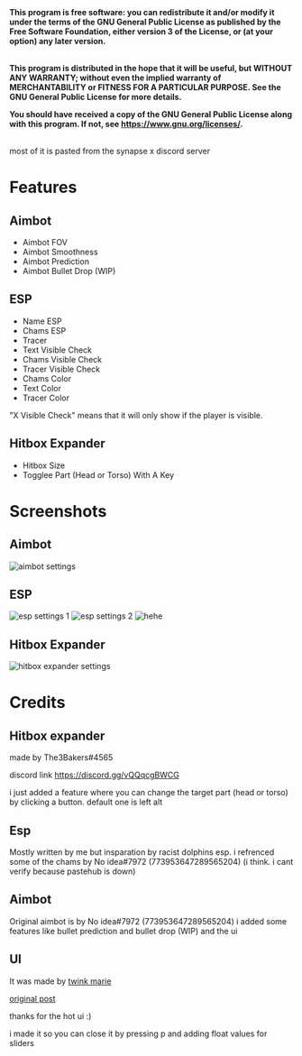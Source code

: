 <b>
This program is free software: you can redistribute it and/or modify
it under the terms of the GNU General Public License as published by
the Free Software Foundation, either version 3 of the License, or
(at your option) any later version.

<br />
<br />
 
This program is distributed in the hope that it will be useful,
but WITHOUT ANY WARRANTY; without even the implied warranty of
MERCHANTABILITY or FITNESS FOR A PARTICULAR PURPOSE.  See the
GNU General Public License for more details.

You should have received a copy of the GNU General Public License
along with this program.  If not, see <https://www.gnu.org/licenses/>.
</b>

<br />
most of it is pasted from the synapse x discord server

# Features

## Aimbot

- Aimbot FOV
- Aimbot Smoothness
- Aimbot Prediction
- Aimbot Bullet Drop (WIP)

## ESP

- Name ESP
- Chams ESP
- Tracer
- Text Visible Check
- Chams Visible Check
- Tracer Visible Check
- Chams Color
- Text Color
- Tracer Color

"X Visible Check" means that it will only show if the player is visible.

## Hitbox Expander

- Hitbox Size
- Togglee Part (Head or Torso) With A Key

# Screenshots

## Aimbot
![aimbot settings](https://i.imgur.com/KwOxVfS.png)

## ESP
![esp settings 1](https://i.imgur.com/9pVTNvG.png)
![esp settings 2](https://i.imgur.com/9ITMmLE.png)
![hehe](https://i.imgur.com/HJdQyrk.png)

## Hitbox Expander
![hitbox expander settings](https://i.imgur.com/koS7FVo.png)
# Credits

## Hitbox expander

made by The3Bakers#4565

discord link https://discord.gg/vQQqcgBWCG

i just added a feature where you can change the target part (head or torso) by clicking a button. default one is left alt

## Esp

Mostly written by me but insparation by racist dolphins esp.
i refrenced some of the chams by No idea#7972 (773953647289565204) (i think. i cant verify because pastehub is down)

## Aimbot

Original aimbot is by No idea#7972 (773953647289565204)
i added some features like bullet prediction and bullet drop (WIP) and the ui

## UI

It was made by [twink marie](https://v3rmillion.net/member.php?action=profile&uid=1078854)

[original post](https://v3rmillion.net/showthread.php?tid=1023761)

thanks for the hot ui :)

i made it so you can close it by pressing p and adding float values for sliders
